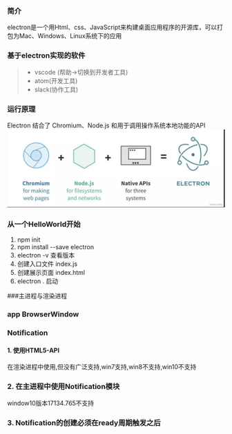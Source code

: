 ### 简介
electron是一个用Html、css、JavaScript来构建桌面应用程序的开源库，可以打包为Mac、Windows、Linux系统下的应用
### 基于electron实现的软件
> * vscode (帮助->切换到开发者工具)
> * atom(开发工具)
> * slack(协作工具)

### 运行原理
Electron 结合了 Chromium、Node.js 和用于调用操作系统本地功能的API
![electron-pic](./image/图一.png)

### 从一个HelloWorld开始
1. npm init
2. npm install --save electron
3. electron -v 查看版本
4. 创建入口文件 index.js
5. 创建展示页面 index.html
4. electron . 启动


###主进程与渲染进程

### app BrowserWindow

### Notification
#### 1. 使用HTML5-API
在渲染进程中使用,但没有广泛支持,win7支持,win8不支持,win10不支持
###  2. 在主进程中使用Notification模块
window10版本17134.765不支持
### 3. Notification的创建必须在ready周期触发之后


     



 